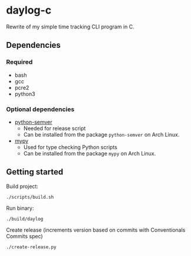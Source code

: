 # daylog-c
Rewrite of my simple time tracking CLI program in C.

## Dependencies

### Required

- bash
- gcc
- pcre2
- python3

### Optional dependencies
- [python-semver](https://pypi.org/project/semver/)
    - Needed for release script
    - Can be installed from the package `python-semver` on Arch Linux.
- [mypy](https://mypy-lang.org/)
    - Used for type checking Python scripts
    - Can be installed from the package `mypy` on Arch Linux.

## Getting started

Build project:

    ./scripts/build.sh

Run binary:

    ./build/daylog

Create release (increments version based on commits with Conventionals Commits spec)

    ./create-release.py

